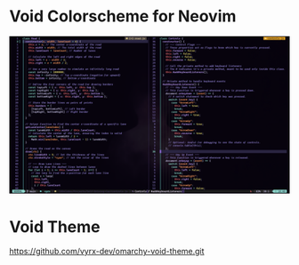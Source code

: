 # Void Colorscheme for Neovim

![neovim theme](./void.png)

# Void Theme
https://github.com/vyrx-dev/omarchy-void-theme.git
